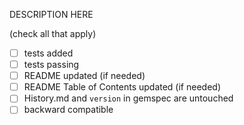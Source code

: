 DESCRIPTION HERE

(check all that apply)
- [ ] tests added
- [ ] tests passing
- [ ] README updated (if needed)
- [ ] README Table of Contents updated (if needed)
- [ ] History.md and `version` in gemspec are untouched
- [ ] backward compatible
